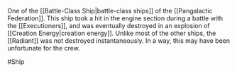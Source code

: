 One of the <span class="miscellaneous">[[Battle-Class Ship|battle-class ships]]</span> of the <span class="political-bodies-places">[[Pangalactic Federation]]</span>.
This ship took a hit in the engine section during a battle with the <span class="races">[[Executioners]]</span>, and was eventually destroyed in an explosion of <span class="miscellaneous">[[Creation Energy|creation energy]]</span>.
Unlike most of the other ships, the <span class="miscellaneous">[[Radiant]]</span> was not destroyed 
instantaneously.  In a way, this may have been unfortunate for the crew.

#Ship